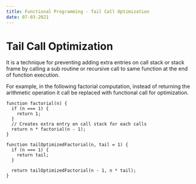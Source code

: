 ```yaml
---
title: Functional Programming - Tail Call Optimization
date: 07-03-2021
---
```


# Tail Call Optimization

It is a technique for preventing adding extra entries on call stack or stack frame by calling a sub routine or recursive call to same function at the end of function execution.

For example, in the following factorial computation, instead of returning the arithmetic operation it call be replaced with functional call for optimization.

```
function factorial(n) {
  if (n === 1) {
    return 1;
  }
  // Creates extra entry on call stack for each calls
  return n * factorial(n - 1);
}
```

```
function tailOptimizedFactorial(n, tail = 1) {
  if (n === 1) {
    return tail;
  }
  
  return tailOptimizedFactorial(n - 1, n * tail);
}
```